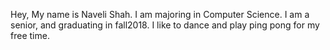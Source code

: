 Hey,
My name is Naveli Shah. I am majoring in Computer Science. I am a senior, and graduating in fall2018. I like to dance and play ping pong for my free time. 
